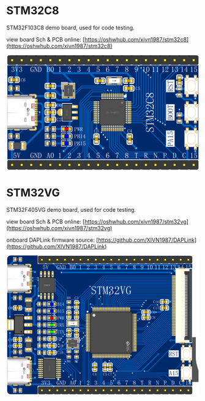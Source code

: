 # STM32C8
STM32F103C8 demo board, used for code testing.

view board Sch & PCB online: [https://oshwhub.com/xivn1987/stm32c8](https://oshwhub.com/xivn1987/stm32c8)

![](./STM32C8.png)


# STM32VG
STM32F405VG demo board, used for code testing.

view board Sch & PCB online: [https://oshwhub.com/xivn1987/stm32vg](https://oshwhub.com/xivn1987/stm32vg)

onboard DAPLink firmware source: [https://github.com/XIVN1987/DAPLink](https://github.com/XIVN1987/DAPLink)

![](./STM32VG.png)
